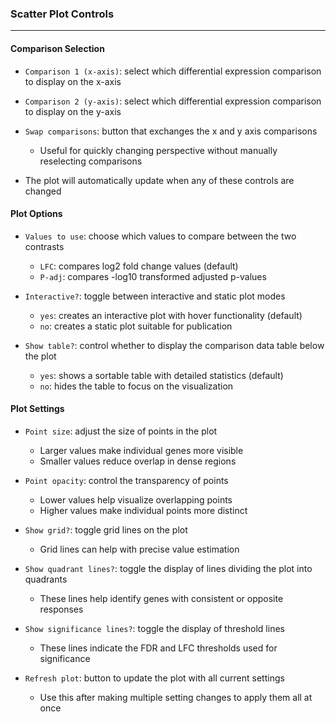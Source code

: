 ### Scatter Plot Controls
-------------------------

#### Comparison Selection

- `Comparison 1 (x-axis)`: select which differential expression comparison to display on the x-axis

- `Comparison 2 (y-axis)`: select which differential expression comparison to display on the y-axis

- `Swap comparisons`: button that exchanges the x and y axis comparisons
  - Useful for quickly changing perspective without manually reselecting comparisons
- The plot will automatically update when any of these controls are changed

#### Plot Options

- `Values to use`: choose which values to compare between the two contrasts
  - `LFC`: compares log2 fold change values (default)
  - `P-adj`: compares -log10 transformed adjusted p-values

- `Interactive?`: toggle between interactive and static plot modes
  - `yes`: creates an interactive plot with hover functionality (default)
  - `no`: creates a static plot suitable for publication

- `Show table?`: control whether to display the comparison data table below the plot
  - `yes`: shows a sortable table with detailed statistics (default)
  - `no`: hides the table to focus on the visualization

#### Plot Settings

- `Point size`: adjust the size of points in the plot
  - Larger values make individual genes more visible
  - Smaller values reduce overlap in dense regions

- `Point opacity`: control the transparency of points
  - Lower values help visualize overlapping points
  - Higher values make individual points more distinct

- `Show grid?`: toggle grid lines on the plot
  - Grid lines can help with precise value estimation

- `Show quadrant lines?`: toggle the display of lines dividing the plot into quadrants
  - These lines help identify genes with consistent or opposite responses

- `Show significance lines?`: toggle the display of threshold lines
  - These lines indicate the FDR and LFC thresholds used for significance

- `Refresh plot`: button to update the plot with all current settings
  - Use this after making multiple setting changes to apply them all at once
